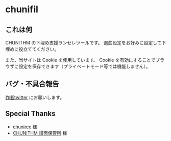 # chunifil

## これは何
CHUNITHM の下埋め支援ランセレツールです。
選曲設定をお好みに設定して下埋めに役立ててください。

また、当サイトは Cookie を使用しています。
Cookie を有効にすることでブラウザに設定を保存できます（プライベートモード等では機能しません）。

## バグ・不具合報告
[作者twitter](https://twitter.com/null_music_n) にお願いします。

## Special Thanks

- [chunirec](https://chunirec.net/) 様
- [CHUNITHM 譜面保管所](https://www.sdvx.in/chunithm.html) 様
